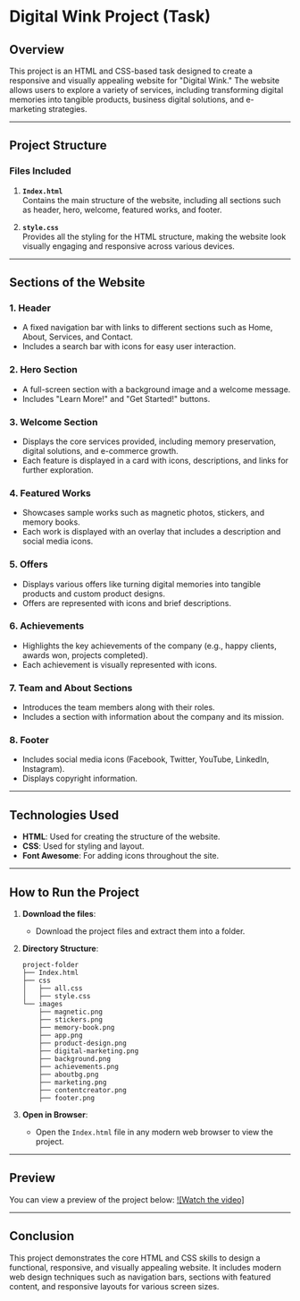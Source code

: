 # **Digital Wink Project (Task)**

## **Overview**
This project is an HTML and CSS-based task designed to create a responsive and visually appealing website for "Digital Wink." The website allows users to explore a variety of services, including transforming digital memories into tangible products, business digital solutions, and e-marketing strategies. 

---

## **Project Structure**
### **Files Included**
1. **`Index.html`**  
   Contains the main structure of the website, including all sections such as header, hero, welcome, featured works, and footer.
   
2. **`style.css`**  
   Provides all the styling for the HTML structure, making the website look visually engaging and responsive across various devices.

---

## **Sections of the Website**
### 1. **Header**
   - A fixed navigation bar with links to different sections such as Home, About, Services, and Contact.
   - Includes a search bar with icons for easy user interaction.

### 2. **Hero Section**
   - A full-screen section with a background image and a welcome message.
   - Includes "Learn More!" and "Get Started!" buttons.

### 3. **Welcome Section**
   - Displays the core services provided, including memory preservation, digital solutions, and e-commerce growth.
   - Each feature is displayed in a card with icons, descriptions, and links for further exploration.

### 4. **Featured Works**
   - Showcases sample works such as magnetic photos, stickers, and memory books.
   - Each work is displayed with an overlay that includes a description and social media icons.

### 5. **Offers**
   - Displays various offers like turning digital memories into tangible products and custom product designs.
   - Offers are represented with icons and brief descriptions.

### 6. **Achievements**
   - Highlights the key achievements of the company (e.g., happy clients, awards won, projects completed).
   - Each achievement is visually represented with icons.

### 7. **Team and About Sections**
   - Introduces the team members along with their roles.
   - Includes a section with information about the company and its mission.

### 8. **Footer**
   - Includes social media icons (Facebook, Twitter, YouTube, LinkedIn, Instagram).
   - Displays copyright information.

---

## **Technologies Used**
- **HTML**: Used for creating the structure of the website.
- **CSS**: Used for styling and layout.
- **Font Awesome**: For adding icons throughout the site.

---

## **How to Run the Project**
1. **Download the files**:
   - Download the project files and extract them into a folder.
   
2. **Directory Structure**:
   ```
   project-folder
   ├── Index.html
   ├── css
   │   ├── all.css
   │   ├── style.css
   └── images
       ├── magnetic.png
       ├── stickers.png
       ├── memory-book.png
       ├── app.png
       ├── product-design.png
       ├── digital-marketing.png
       ├── background.png
       ├── achievements.png
       ├── aboutbg.png
       ├── marketing.png
       ├── contentcreator.png
       ├── footer.png
   ```

3. **Open in Browser**:
   - Open the `Index.html` file in any modern web browser to view the project.

---

## **Preview**
You can view a preview of the project below:
[![Watch the video]](https://github.com/user-attachments/assets/2814e32c-14ff-4c81-87e7-61d7ef58438c)

---

## **Conclusion**
This project demonstrates the core HTML and CSS skills to design a functional, responsive, and visually appealing website. It includes modern web design techniques such as navigation bars, sections with featured content, and responsive layouts for various screen sizes.
